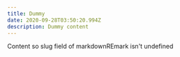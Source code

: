 ```yaml
---
title: Dummy
date: 2020-09-28T03:50:20.994Z
description: Dummy content
---
```

Content so slug field of markdownREmark isn't undefined